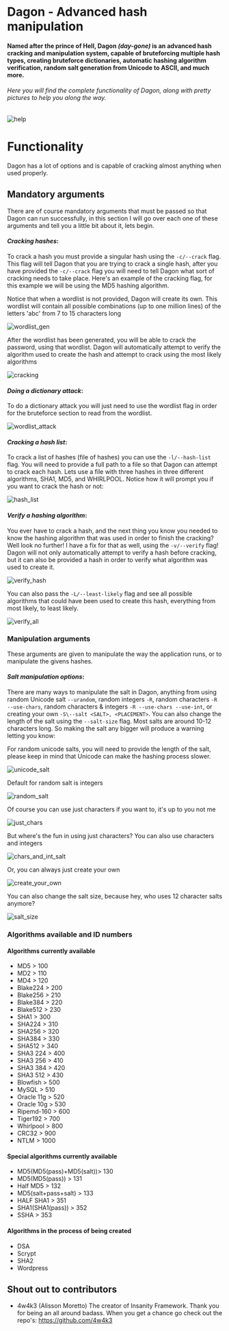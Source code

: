 # Dagon - Advanced hash manipulation
#### Named after the prince of Hell, Dagon *(day-gone)* is an advanced hash cracking and manipulation system, capable of bruteforcing multiple hash types, creating bruteforce dictionaries, automatic hashing algorithm verification, random salt generation from Unicode to ASCII, and much more. 

###### Here you will find the complete functionality of Dagon, along with pretty pictures to help you along the way.

![help](https://cloud.githubusercontent.com/assets/14183473/26105976/e1ba4830-3a09-11e7-8bfd-11e1ae056d49.PNG)

# Functionality

Dagon has a lot of options and is capable of cracking almost anything when used properly.

## Mandatory arguments

There are of course mandatory arguments that must be passed so that Dagon can run successfully, in this section I will go over each one of these arguments and tell you a little bit about it, lets begin.

#### _Cracking hashes_:

To crack a hash you must provide a singular hash using the `-c/--crack` flag. This flag will tell Dagon that you are trying to crack a single hash, after you have provided the `-c/--crack` flag you will need to tell Dagon what sort of cracking needs to take place. Here's an example of the cracking flag, for this example we will be using the MD5 hashing algorithm.

Notice that when a wordlist is not provided, Dagon will create its own. This wordlist will contain all possible combinations (up to one million lines) of the letters 'abc' from 7 to 15 characters long

![wordlist_gen](https://cloud.githubusercontent.com/assets/14183473/26103895/359f712c-3a01-11e7-8d36-55a312da0264.PNG)

After the wordlist has been generated, you will be able to crack the password, using that wordlist. Dagon will automatically attempt to verify the algorithm used to create the hash and attempt to crack using the most likely algorithms

![cracking](https://cloud.githubusercontent.com/assets/14183473/26104116/f8538cda-3a01-11e7-87a7-7136042ffc0e.PNG)

#### _Doing a dictionary attack_:

To do a dictionary attack you will just need to use the wordlist flag in order for the bruteforce section to read from the wordlist. 

![wordlist_attack](https://cloud.githubusercontent.com/assets/14183473/26204867/c28c226a-3ba5-11e7-8e0f-4410d1deb3ef.PNG)

#### _Cracking a hash list_:

To crack a list of hashes (file of hashes) you can use the `-l/--hash-list` flag. You will need to provide a full path to a file so that Dagon can attempt to crack each hash. Lets use a file with three hashes in three different algorithms, SHA1, MD5, and WHIRLPOOL. Notice how it will prompt you if you want to crack the hash or not:

![hash_list](https://cloud.githubusercontent.com/assets/14183473/26104288/c9adf220-3a02-11e7-8879-88a6f2a76a42.PNG)

#### _Verify a hashing algorithm_:

You ever have to crack a hash, and the next thing you know you needed to know the hashing algorithm that was used in order to finish the cracking? Well look no further! I have a fix for that as well, using the `-v/--verify` flag! Dagon will not only automatically attempt to verify a hash before cracking, but it can also be provided a hash in order to verify what algorithm was used to create it.

![verify_hash](https://cloud.githubusercontent.com/assets/14183473/26104876/5c9cad90-3a05-11e7-9055-ef6f2c2ad57c.PNG)

You can also pass the `-L/--least-likely` flag and see all possible algorithms that could have been used to create this hash, everything from most likely, to least likely.

![verify_all](https://cloud.githubusercontent.com/assets/14183473/26104919/860ff9de-3a05-11e7-9ad4-69b43981609a.PNG)

### Manipulation arguments

These arguments are given to manipulate the way the application runs, or to manipulate the givens hashes.

#### _Salt manipulation options_:

There are many ways to manipulate the salt in Dagon, anything from using random Unicode salt `--urandom`, random integers `-R`, random characters `-R --use-chars`, random characters & integers `-R --use-chars --use-int`, or creating your own `-S\--salt <SALT>, <PLACEMENT>`. You can also change the length of the salt using the `--salt-size` flag. Most salts are around 10-12 characters long. So making the salt any bigger will produce a warning letting you know:

For random unicode salts, you will need to provide the length of the salt, please keep in mind that Unicode can make the hashing process slower.

![unicode_salt](https://cloud.githubusercontent.com/assets/14183473/26105454/a32957de-3a07-11e7-93c6-2b728d5b7c20.PNG)

Default for random salt is integers

![random_salt](https://cloud.githubusercontent.com/assets/14183473/26105456/a32a3654-3a07-11e7-93d4-3d7d875f3b52.PNG)

Of course you can use just characters if you want to, it's up to you not me

![just_chars](https://cloud.githubusercontent.com/assets/14183473/26105455/a329fe28-3a07-11e7-9e07-79810de38b02.PNG)

But where's the fun in using just characters? You can also use characters and integers

![chars_and_int_salt](https://cloud.githubusercontent.com/assets/14183473/26105457/a32d1e96-3a07-11e7-9c6a-befa73a75778.PNG)

Or, you can always just create your own

![create_your_own](https://cloud.githubusercontent.com/assets/14183473/26105458/a3fb81e6-3a07-11e7-9f03-d357f2c29600.PNG)

You can also change the salt size, because hey, who uses 12 character salts anymore?

![salt_size](https://cloud.githubusercontent.com/assets/14183473/26105647/5dad0be6-3a08-11e7-8757-bb6bc9e375c2.PNG)

### Algorithms available and ID numbers

#### Algorithms currently available

 - MD5        > 100
 - MD2        > 110
 - MD4        > 120
 - Blake224   > 200
 - Blake256   > 210
 - Blake384   > 220 
 - Blake512   > 230
 - SHA1       > 300
 - SHA224     > 310
 - SHA256     > 320
 - SHA384     > 330
 - SHA512     > 340
 - SHA3 224   > 400
 - SHA3 256   > 410
 - SHA3 384   > 420
 - SHA3 512   > 430
 - Blowfish   > 500
 - MySQL      > 510
 - Oracle 11g > 520
 - Oracle 10g > 530
 - Ripemd-160 > 600
 - Tiger192   > 700
 - Whirlpool  > 800
 - CRC32      > 900
 - NTLM       > 1000
 
#### Special algorithms currently available

 - MD5(MD5(pass)+MD5(salt))> 130
 - MD5(MD5(pass))          > 131
 - Half MD5                > 132
 - MD5(salt+pass+salt)     > 133
 - HALF SHA1               > 351
 - SHA1(SHA1(pass))        > 352
 - SSHA                    > 353

#### Algorithms in the process of being created

 - DSA
 - Scrypt
 - SHA2
 - Wordpress
 
## Shout out to contributors

 - 4w4k3 (Alisson Moretto)
     The creator of Insanity Framework. Thank you for being an all around badass. When you get a chance go check out the repo's: https://github.com/4w4k3